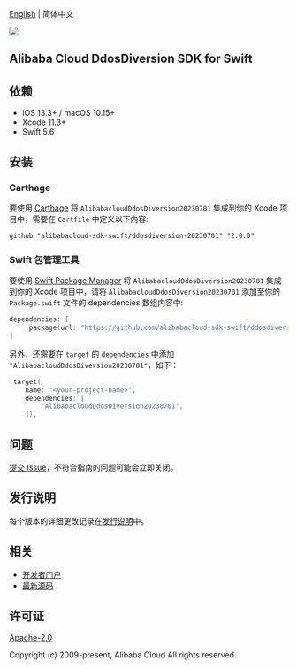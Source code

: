 [English](README.md) | 简体中文

![](https://aliyunsdk-pages.alicdn.com/icons/AlibabaCloud.svg)

## Alibaba Cloud DdosDiversion SDK for Swift

## 依赖

- iOS 13.3+ / macOS 10.15+
- Xcode 11.3+
- Swift 5.6

## 安装

### Carthage

要使用 [Carthage](https://github.com/Carthage/Carthage) 将 `AlibabacloudDdosDiversion20230701` 集成到你的 Xcode 项目中，需要在 `Cartfile` 中定义以下内容:

```ogdl
github "alibabacloud-sdk-swift/ddosdiversion-20230701" "2.0.0"
```

### Swift 包管理工具

要使用 [Swift Package Manager](https://swift.org/package-manager/) 将 `AlibabacloudDdosDiversion20230701` 集成到你的 Xcode 项目中，请将 `AlibabacloudDdosDiversion20230701` 添加至你的 `Package.swift` 文件的 dependencies 数组内容中:

```swift
dependencies: [
    .package(url: "https://github.com/alibabacloud-sdk-swift/ddosdiversion-20230701.git", from: "2.0.0")
]
```

另外，还需要在 `target` 的 `dependencies` 中添加 `"AlibabacloudDdosDiversion20230701"`，如下：

```swift
.target(
    name: "<your-project-name>",
    dependencies: [
        "AlibabacloudDdosDiversion20230701",
    ]),
```

## 问题

[提交 Issue](https://github.com/alibabacloud-sdk-swift/ddosdiversion-20230701/issues/new)，不符合指南的问题可能会立即关闭。

## 发行说明

每个版本的详细更改记录在[发行说明](./ChangeLog.txt)中。

## 相关

* [开发者门户](https://next.api.aliyun.com/home)
* [最新源码](https://github.com/alibabacloud-sdk-swift/ddosdiversion-20230701)

## 许可证

[Apache-2.0](http://www.apache.org/licenses/LICENSE-2.0)

Copyright (c) 2009-present, Alibaba Cloud All rights reserved.
